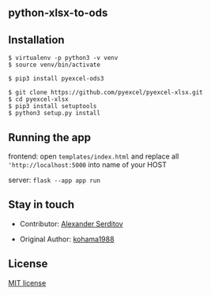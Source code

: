 ## python-xlsx-to-ods

## Installation

``` 
$ virtualenv -p python3 -v venv
$ source venv/bin/activate

$ pip3 install pyexcel-ods3

$ git clone https://github.com/pyexcel/pyexcel-xlsx.git
$ cd pyexcel-xlsx
$ pip3 install setuptools
$ python3 setup.py install
```

## Running the app

frontend: open `templates/index.html` and replace all `'http://localhost:5000` into name of your HOST

server: `flask --app app run`


## Stay in touch

- Contributor: [Alexander Serditov](https://cv.digitallyconstructed.ru/)

- Original Author: [kohama1988](https://github.com/kohama1988/flaskUploadFileAjax)

## License

  [MIT license](LICENSE)
